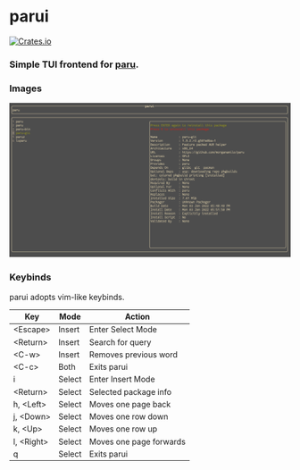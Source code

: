 # parui
[![Crates.io](https://img.shields.io/crates/v/parui)](https://crates.io/crates/parui)

### Simple TUI frontend for [paru](https://github.com/morganamilo/paru).

### Images
![parui searching for paru](images/1.png)

### Keybinds

parui adopts vim-like keybinds.

| Key          | Mode   | Action                  |
|--------------|--------|-------------------------|
| \<Escape\>   | Insert | Enter Select Mode       |
| \<Return\>   | Insert | Search for query        |
| \<C-w\>      | Insert | Removes previous word   |
| \<C-c\>      | Both   | Exits parui             |
| i            | Select | Enter Insert Mode       |
| \<Return\>   | Select | Selected package info   |
| h, \<Left\>  | Select | Moves one page back     |
| j, \<Down\>  | Select | Moves one row down      |
| k, \<Up\>    | Select | Moves one row up        |
| l, \<Right\> | Select | Moves one page forwards |
| q            | Select | Exits parui             |
